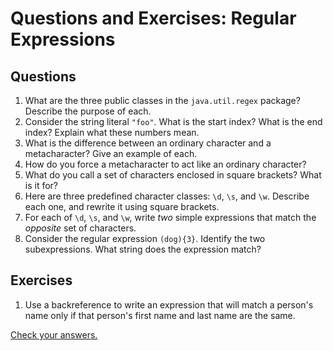 
# Questions and Exercises: Regular Expressions

## Questions

1. What are the three public classes in the `java.util.regex` package? Describe the purpose of each.
1. Consider the string literal `"foo"`. What is the start index? What is the end index? Explain what these numbers mean.
1. What is the difference between an ordinary character and a metacharacter? Give an example of each.
1. How do you force a metacharacter to act like an ordinary character?
1. What do you call a set of characters enclosed in square brackets? What is it for?
1. Here are three predefined character classes: `\d`, `\s`, and `\w`. Describe each one, and rewrite it using square brackets.
1. For each of `\d`, `\s`, and `\w`, write *two* simple expressions that match the *opposite* set of characters.
1. Consider the regular expression `(dog){3}`. Identify the two subexpressions. What string does the expression match?

## Exercises

1. Use a backreference to write an expression that will match a person's name only if that person's first name and last name are the same.


[Check your answers.](answers.html)
